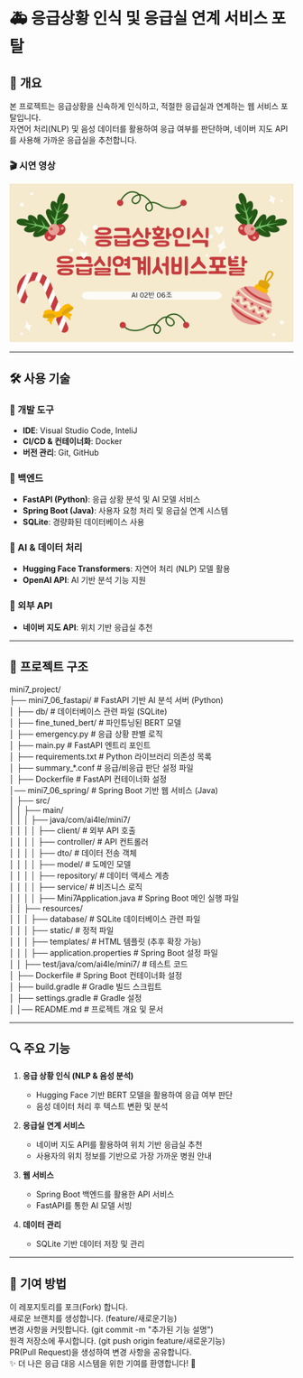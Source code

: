 # 🚑 응급상황 인식 및 응급실 연계 서비스 포탈

## 📌 개요
본 프로젝트는 응급상황을 신속하게 인식하고, 적절한 응급실과 연계하는 웹 서비스 포탈입니다.  
자연어 처리(NLP) 및 음성 데이터를 활용하여 응급 여부를 판단하며, 네이버 지도 API를 사용해 가까운 응급실을 추천합니다.

### 🎬 시연 영상
[![시연 영상](https://raw.githubusercontent.com/lyrWinterCat/KT_Aivle_MINI7/main/EmergencyReport.png)](https://www.youtube.com/watch?v=bYSpKPcFpw0)


---

## 🛠 사용 기술

### **📌 개발 도구**
- **IDE**: Visual Studio Code, InteliJ
- **CI/CD & 컨테이너화**: Docker
- **버전 관리**: Git, GitHub

### **📌 백엔드**
- **FastAPI (Python)**: 응급 상황 분석 및 AI 모델 서비스
- **Spring Boot (Java)**: 사용자 요청 처리 및 응급실 연계 시스템
- **SQLite**: 경량화된 데이터베이스 사용

### **📌 AI & 데이터 처리**
- **Hugging Face Transformers**: 자연어 처리 (NLP) 모델 활용
- **OpenAI API**: AI 기반 분석 기능 지원

### **📌 외부 API**
- **네이버 지도 API**: 위치 기반 응급실 추천

---

## 📂 프로젝트 구조
mini7_project/ <br>
├── mini7_06_fastapi/ # FastAPI 기반 AI 분석 서버 (Python) <br>
│ ├── db/ # 데이터베이스 관련 파일 (SQLite) <br>
│ ├── fine_tuned_bert/ # 파인튜닝된 BERT 모델 <br>
│ ├── emergency.py # 응급 상황 판별 로직 <br>
│ ├── main.py # FastAPI 엔트리 포인트 <br>
│ ├── requirements.txt # Python 라이브러리 의존성 목록 <br>
│ ├── summary_*.conf # 응급/비응급 판단 설정 파일 <br>
│ ├── Dockerfile # FastAPI 컨테이너화 설정 <br>
│── mini7_06_spring/ # Spring Boot 기반 웹 서비스 (Java) <br>
│ ├── src/ <br>
│ │ ├── main/ <br>
│ │ │ ├── java/com/ai4le/mini7/ <br>
│ │ │ │ ├── client/ # 외부 API 호출 <br>
│ │ │ │ ├── controller/ # API 컨트롤러 <br>
│ │ │ │ ├── dto/ # 데이터 전송 객체 <br>
│ │ │ │ ├── model/ # 도메인 모델 <br>
│ │ │ │ ├── repository/ # 데이터 액세스 계층 <br>
│ │ │ │ ├── service/ # 비즈니스 로직 <br>
│ │ │ │ ├── Mini7Application.java # Spring Boot 메인 실행 파일 <br>
│ │ ├── resources/ <br>
│ │ │ ├── database/ # SQLite 데이터베이스 관련 파일 <br>
│ │ │ ├── static/ # 정적 파일 <br>
│ │ │ ├── templates/ # HTML 템플릿 (추후 확장 가능) <br>
│ │ │ ├── application.properties # Spring Boot 설정 파일 <br>
│ │ ├── test/java/com/ai4le/mini7/ # 테스트 코드 <br>
│ ├── Dockerfile # Spring Boot 컨테이너화 설정 <br>
│ ├── build.gradle # Gradle 빌드 스크립트 <br>
│ ├── settings.gradle # Gradle 설정 <br>
│ │── README.md # 프로젝트 개요 및 문서<br>


---

## 🔍 주요 기능

1. **응급 상황 인식 (NLP & 음성 분석)**
   - Hugging Face 기반 BERT 모델을 활용하여 응급 여부 판단
   - 음성 데이터 처리 후 텍스트 변환 및 분석

2. **응급실 연계 서비스**
   - 네이버 지도 API를 활용하여 위치 기반 응급실 추천
   - 사용자의 위치 정보를 기반으로 가장 가까운 병원 안내

3. **웹 서비스**
   - Spring Boot 백엔드를 활용한 API 서비스
   - FastAPI를 통한 AI 모델 서빙

4. **데이터 관리**
   - SQLite 기반 데이터 저장 및 관리

---


## 🤝 기여 방법
이 레포지토리를 포크(Fork) 합니다. <br>
새로운 브랜치를 생성합니다. (feature/새로운기능) <br>
변경 사항을 커밋합니다. (git commit -m "추가된 기능 설명") <br>
원격 저장소에 푸시합니다. (git push origin feature/새로운기능) <br>
PR(Pull Request)을 생성하여 변경 사항을 공유합니다. <br>
✨ 더 나은 응급 대응 시스템을 위한 기여를 환영합니다! 🚀 <br>


